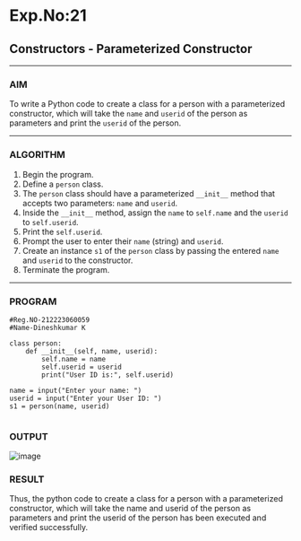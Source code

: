 # Exp.No:21  
## Constructors - Parameterized Constructor

---

### AIM  
To write a Python code to create a class for a person with a parameterized constructor, which will take the `name` and `userid` of the person as parameters and print the `userid` of the person.

---

### ALGORITHM

1. Begin the program.  
2. Define a `person` class.  
3. The `person` class should have a parameterized `__init__` method that accepts two parameters: `name` and `userid`.  
4. Inside the `__init__` method, assign the `name` to `self.name` and the `userid` to `self.userid`.  
5. Print the `self.userid`.  
6. Prompt the user to enter their `name` (string) and `userid`.  
7. Create an instance `s1` of the `person` class by passing the entered `name` and `userid` to the constructor.  
8. Terminate the program.

---

### PROGRAM

```
#Reg.NO-212223060059
#Name-Dineshkumar K

class person:
    def __init__(self, name, userid):
        self.name = name
        self.userid = userid
        print("User ID is:", self.userid)

name = input("Enter your name: ")
userid = input("Enter your User ID: ")
s1 = person(name, userid)


```

### OUTPUT
![image](https://github.com/user-attachments/assets/f410af30-652e-40d4-8e48-c500fabf8920)

### RESULT
Thus, the python code to create a class for a person with a parameterized constructor, which will take the name and userid of the person as parameters and print the userid of the person has been executed and verified successfully.
